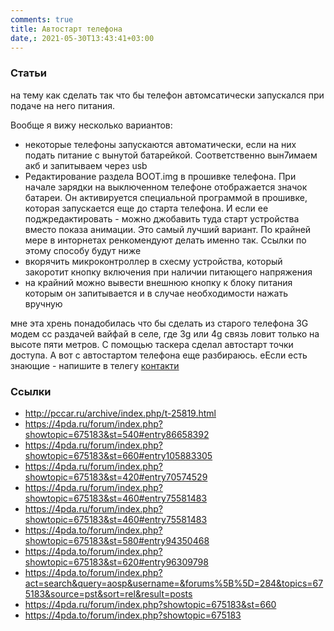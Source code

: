 ```yaml
---
comments: true
title: Автостарт телефона
date,: 2021-05-30T13:43:41+03:00
---
```


### Статьи
на тему как сделать так что бы телефон автомсатически запускался при подаче на него питания.

Вообще я вижу несколько вариантов:
* некоторые телефоны запускаются автоматически, если на них подать питание с вынутой батарейкой. Соответственно вын7имаем акб и запитываем через usb 
* Редактирование раздела BOOT.img в прошивке телефона. При начале зарядки на выключенном телефоне отображается значок батареи. Он активируется специальной программой в прошивке, которая запускается еще до старта телефона. И если ее поджредактировать - можно джобавить туда старт устройства вместо показа анимации. Это самый лучший вариант. По крайней мере в инторнетах ренкомендуют делать именно так. Ссылки по этому способу будут ниже
* вкорячить микроконтроллер в схесму устройства, который закоротит кнопку включения при наличии питающего напряжения
* на крайний можно вывести внешнюю кнопку к блоку питания которым он запитывается и в случае необходимости нажать вручную

мне эта хрень понадобилась что бы сделать из старого телефона 3G модем сс раздачей вайфай в селе, где 3g или 4g связь ловит только на высоте пяти метров. С помощью таскера сделал автостарт точки доступа. А вот с автостартом телефона еще разбираюсь. еЕсли есть знающие - напишите в телегу [контакти](/about)

### Ссылки
* <http://pccar.ru/archive/index.php/t-25819.html>
* <https://4pda.ru/forum/index.php?showtopic=675183&st=540#entry86658392>
* <https://4pda.ru/forum/index.php?showtopic=675183&st=660#entry105883305>
* <https://4pda.ru/forum/index.php?showtopic=675183&st=420#entry70574529>
* <https://4pda.ru/forum/index.php?showtopic=675183&st=460#entry75581483>
* <https://4pda.ru/forum/index.php?showtopic=675183&st=460#entry75581483>
* <https://4pda.to/forum/index.php?showtopic=675183&st=580#entry94350468>
* <https://4pda.to/forum/index.php?showtopic=675183&st=620#entry96309798>
* <https://4pda.to/forum/index.php?act=search&query=aosp&username=&forums%5B%5D=284&topics=675183&source=pst&sort=rel&result=posts>
* <https://4pda.ru/forum/index.php?showtopic=675183&st=660>
* <https://4pda.to/forum/index.php?showtopic=675183>
